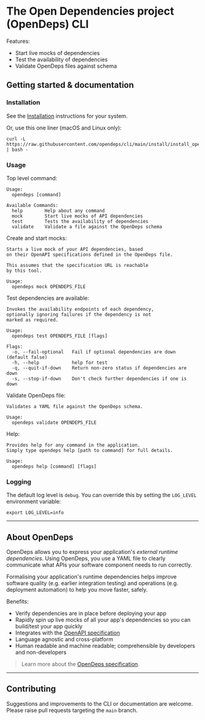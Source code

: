 # The Open Dependencies project (OpenDeps) CLI

Features:

* Start live mocks of dependencies
* Test the availability of dependencies
* Validate OpenDeps files against schema

## Getting started & documentation

### Installation

See the [Installation](./docs/install.md) instructions for your system.

Or, use this one liner (macOS and Linux only):

```shell
curl -L https://raw.githubusercontent.com/opendeps/cli/main/install/install_opendeps.sh | bash -
```

### Usage

Top level command:

```
Usage:
  opendeps [command]

Available Commands:
  help        Help about any command
  mock        Start live mocks of API dependencies
  test        Tests the availability of dependencies
  validate    Validate a file against the OpenDeps schema
```

Create and start mocks:

```
Starts a live mock of your API dependencies, based
on their OpenAPI specifications defined in the OpenDeps file.

This assumes that the specification URL is reachable
by this tool.

Usage:
  opendeps mock OPENDEPS_FILE
```

Test dependencies are available:
```
Invokes the availability endpoints of each dependency,
optionally ignoring failures if the dependency is not
marked as required.

Usage:
  opendeps test OPENDEPS_FILE [flags]

Flags:
  -o, --fail-optional   Fail if optional dependencies are down (default false)
  -h, --help            help for test
  -q, --quit-if-down    Return non-zero status if dependencies are down
  -s, --stop-if-down    Don't check further dependencies if one is down
```

Validate OpenDeps file:

```
Validates a YAML file against the OpenDeps schema.

Usage:
  opendeps validate OPENDEPS_FILE
```

Help:

```
Provides help for any command in the application.
Simply type opendeps help [path to command] for full details.

Usage:
  opendeps help [command] [flags]
```

### Logging

The default log level is `debug`. You can override this by setting the `LOG_LEVEL` environment variable:

    export LOG_LEVEL=info

---

## About OpenDeps

OpenDeps allows you to express your application's _external runtime dependencies_. Using OpenDeps, you use a YAML file to clearly communicate what APIs your software component needs to run correctly.

Formalising your application's runtime dependencies helps improve software quality (e.g. earlier integration testing) and operations (e.g. deployment automation) to help you move faster, safely.

Benefits:
- Verify dependencies are in place before deploying your app
- Rapidly spin up live mocks of all your app's dependencies so you can build/test your app quickly
- Integrates with the [OpenAPI specification](https://github.com/OAI/OpenAPI-Specification)
- Language agnostic and cross-platform
- Human readable and machine readable; comprehensible by developers and non-developers

> Learn more about the [OpenDeps specification](https://github.com/opendeps/specification).

---

## Contributing

Suggestions and improvements to the CLI or documentation are welcome. Please raise pull requests targeting the `main` branch.
